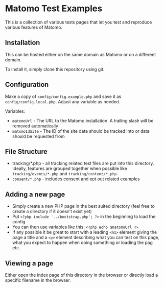 # Matomo Test Examples

This is a collection of various tests pages that let you test and reproduce various features of Matomo.

## Installation

This can be hosted either on the same domain as Matomo or on a different domain.

To install it, simply clone this repository using git.

## Configuration

Make a copy of `config/config.example.php` and save it as `config/config.local.php`. Adjust any variable as needed.

Variables:

* `matomoUrl` - The URL to the Matomo installation. A trailing slash will be removed automatically
* `matomoIdSite` - The ID of the site data should be tracked into or data should be requested from

## File Structure

* tracking/*.php - all tracking related test files are put into this directory. Ideally, features are grouped together when possible like `tracking/events/*.php` and `tracking/content/*.php`.
* `consent/*.php` - includes consent and opt out related examples

## Adding a new page

* Simply create a new PHP page in the best suited directory (feel free to create a directory if it doesn't exist yet)
* Put `<?php include '../bootstrap.php'; ?>` in the beginning to load the config
* You can then use variables like this: `<?php echo $matomoUrl ?>`
* If any possible it be great to start with a leading `<h1>` element giving the page a title and a `<p>` element describing what you can test on this page, what you expect to happen when doing something or loading the pag etc.

## Viewing a page

Either open the index page of this directory in the browser or directly load a specific filename in the browser.
